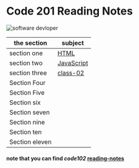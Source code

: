 # Code 201 Reading Notes

![software devloper](https://granitedevices.com/wp-content/uploads/2019/12/swdeveloper.jpg)

the section | subject
------------ | -------------
section one | [HTML](https://aymannaif.github.io/code-201-reading-notes/html-structure)
section two | [JavaScript](https://aymannaif.github.io/code-201-reading-notes/JS)
section three | [class-02](https://aymannaif.github.io/code-201-reading-notes/class-02)
Section Four | 
Section Five | 
Section six  |
Section seven  | 
Section nine |
Section ten | 
Section eleven | 

#### **note** that you can find *code102* [reading-notes](https://aymannaif.github.io/reading-notes/)
